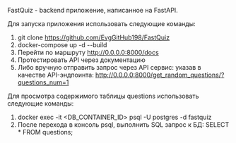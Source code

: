 FastQuiz - backend приложение, написанное на FastAPI.

Для запуска приложения использовать следующие команды:
1) git clone https://github.com/EvgGitHub198/FastQuiz
2) docker-compose up -d --build
3) Перейти по маршруту http://0.0.0.0:8000/docs
4) Протестировать API через документацию
5) Либо вручную отправить запрос через API сервис: указав в качестве API-эндпоинта: http://0.0.0.0:8000/get_random_questions/?questions_num=1


Для просмотра содержимого таблицы questions использовать следующие команды:
1) docker exec -it <DB_CONTAINER_ID>  psql -U postgres -d fastquiz
2) После перехода в консоль psql, выполнить SQL запрос к БД: SELECT * FROM questions;





